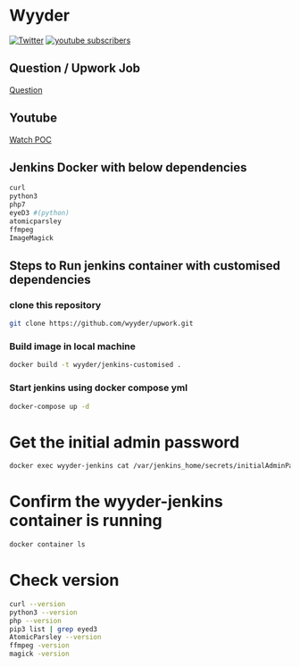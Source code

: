 # Wyyder 

[![Twitter](https://img.shields.io/badge/twitter-@wyyder-green.svg)](https://twitter.com/wyyder)
<a href="https://www.youtube.com/channel/UCklWKcVOeAAV1SC1eQwnLNQ?sub_confirmation=1">
      <img alt="youtube subscribers" title="Please Subscribe..." src="https://freshidea.com/jonah/youtube-api/subscribers-badge.php?label=Subscribers&style=for-the-badge&color=red&labelColor=ce4630"/></a> 

## Question / Upwork Job
[Question](https://github.com/wyyder/upwork/blob/master/dockerize-jenkins-with-deps/job_details.png?raw=true)

## Youtube 
[Watch POC](https://www.youtube.com/watch?v=P7PAyegw8Ss)

## Jenkins Docker with below dependencies

```bash
curl
python3
php7
eyeD3 #(python)
atomicparsley
ffmpeg
ImageMagick
```

## Steps to Run jenkins container with customised dependencies

### clone this repository 
```bash
git clone https://github.com/wyyder/upwork.git
```
### Build image in local machine
```bash
docker build -t wyyder/jenkins-customised .
```

### Start jenkins using docker compose yml
```bash
docker-compose up -d
```

# Get the initial admin password
```bash
docker exec wyyder-jenkins cat /var/jenkins_home/secrets/initialAdminPassword
```

# Confirm the wyyder-jenkins container is running
```bash
docker container ls
```
# Check version
```bash
curl --version
python3 --version 
php --version
pip3 list | grep eyed3
AtomicParsley --version
ffmpeg -version
magick -version
```